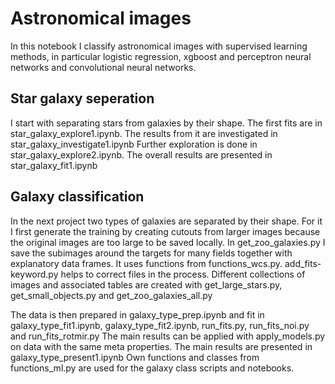 # Astronomical images

In this notebook I classify astronomical images with supervised learning methods, in particular logistic regression, xgboost and perceptron neural networks and convolutional neural networks. 

## Star galaxy seperation

I start with separating stars from galaxies by their shape. The first fits are in star_galaxy_explore1.ipynb. The results from it are investigated in star_galaxy_investigate1.ipynb
Further exploration is done in star_galaxy_explore2.ipynb.
The overall results are presented in star_galaxy_fit1.ipynb

## Galaxy classification

In the next project two types of galaxies are separated by their shape. 
For it I first generate the training by creating cutouts from larger images because the original images are too large to be saved locally. In get_zoo_galaxies.py I save the subimages around the targets for many fields together with explanatory data frames. It uses functions from functions_wcs.py. add_fits-keyword.py helps to correct files in the process. 
Different collections of images and associated tables are created with get_large_stars.py, get_small_objects.py and get_zoo_galaxies_all.py

The data is then prepared in galaxy_type_prep.ipynb and fit in galaxy_type_fit1.ipynb, galaxy_type_fit2.ipynb, run_fits.py, run_fits_noi.py and run_fits_rotmir.py
The main results can be applied with apply_models.py on data with the same meta properties.
The main results are presented in galaxy_type_present1.ipynb
Own functions and classes from functions_ml.py are used for the galaxy class scripts and notebooks.  
